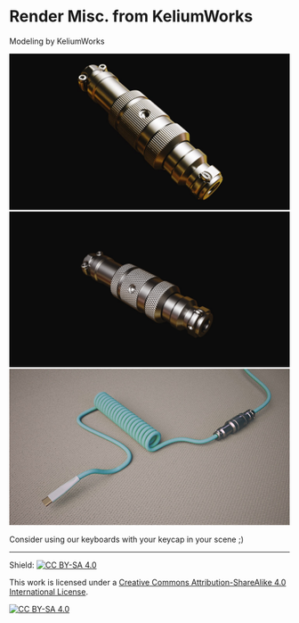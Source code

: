 # Render Misc. from KeliumWorks

Modeling by KeliumWorks

![Connector](images/gx16.jpg?raw=true)
![Connector](images/gx16k.jpg?raw=true)
![Fullcable](images/fullcable.jpg?raw=true)

Consider using our keyboards with your keycap in your scene ;)

---
Shield: [![CC BY-SA 4.0][cc-by-sa-shield]][cc-by-sa]

This work is licensed under a
[Creative Commons Attribution-ShareAlike 4.0 International License][cc-by-sa].

[![CC BY-SA 4.0][cc-by-sa-image]][cc-by-sa]

[cc-by-sa]: http://creativecommons.org/licenses/by-sa/4.0/
[cc-by-sa-image]: https://licensebuttons.net/l/by-sa/4.0/88x31.png
[cc-by-sa-shield]: https://img.shields.io/badge/License-CC%20BY--SA%204.0-lightgrey.svg
